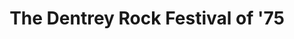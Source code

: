 ---
layout: "post"
title: "The Dentrey Rock Festival of '75"
page_id: 8
permalink: "/drf-3/"
image-left: "ALYSSIALOU_08.jpg"
image-left-size: contain
image-left-fullscreen: 100%
image-center-caption: “Dentrey Rock Festival of '75&rdquo;, self-published
---